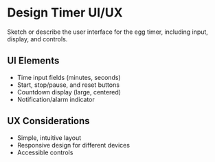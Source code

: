 # Design Timer UI/UX

Sketch or describe the user interface for the egg timer, including input, display, and controls.

## UI Elements
- Time input fields (minutes, seconds)
- Start, stop/pause, and reset buttons
- Countdown display (large, centered)
- Notification/alarm indicator

## UX Considerations
- Simple, intuitive layout
- Responsive design for different devices
- Accessible controls
